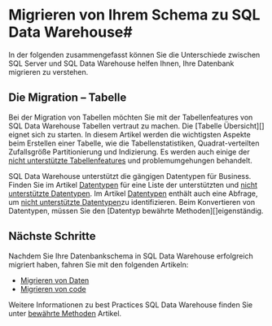 <properties
   pageTitle="Migrieren von Ihrem Schema zu SQL Data Warehouse | Microsoft Azure"
   description="Tipps für die Migration von Ihrem Schemas in Azure SQL-Data Warehouse für die Entwicklung von Lösungen."
   services="sql-data-warehouse"
   documentationCenter="NA"
   authors="jrowlandjones"
   manager="barbkess"
   editor=""/>

<tags
   ms.service="sql-data-warehouse"
   ms.devlang="NA"
   ms.topic="article"
   ms.tgt_pltfrm="NA"
   ms.workload="data-services"
   ms.date="08/25/2016"
   ms.author="jrj;barbkess;sonyama"/>

# <a name="migrate-your-schema-to-sql-data-warehouse"></a>Migrieren von Ihrem Schema zu SQL Data Warehouse#

In der folgenden zusammengefasst können Sie die Unterschiede zwischen SQL Server und SQL Data Warehouse helfen Ihnen, Ihre Datenbank migrieren zu verstehen.

## <a name="table-migration"></a>Die Migration – Tabelle

Bei der Migration von Tabellen möchten Sie mit der Tabellenfeatures von SQL Data Warehouse Tabellen vertraut zu machen.  Die [Tabelle Übersicht][] eignet sich zu starten.  In diesem Artikel werden die wichtigsten Aspekte beim Erstellen einer Tabelle, wie die Tabellenstatistiken, Quadrat-verteilten Zufallsgröße Partitionierung und Indizierung.  Es werden auch einige der [nicht unterstützte Tabellenfeatures][] und problemumgehungen behandelt.

SQL Data Warehouse unterstützt die gängigen Datentypen für Business.  Finden Sie im Artikel [Datentypen][] für eine Liste der unterstützten und [nicht unterstützte Datentypen][].  Im Artikel [Datentypen][] enthält auch eine Abfrage, um [nicht unterstützte Datentypen][]zu identifizieren.  Beim Konvertieren von Datentypen, müssen Sie den [Datentyp bewährte Methoden][]eigenständig.

## <a name="next-steps"></a>Nächste Schritte
Nachdem Sie Ihre Datenbankschema in SQL Data Warehouse erfolgreich migriert haben, fahren Sie mit den folgenden Artikeln:

- [Migrieren von Daten][]
- [Migrieren von code][]

Weitere Informationen zu best Practices SQL Data Warehouse finden Sie unter [bewährte Methoden][] Artikel.

<!--Image references-->

<!--Article references-->
[Migrieren von code]: ./sql-data-warehouse-migrate-code.md
[Migrieren von Daten]: ./sql-data-warehouse-migrate-data.md
[Bewährte Methoden]: ./sql-data-warehouse-best-practices.md
[Tabelle (Übersicht)]: ./sql-data-warehouse-tables-overview.md
[nicht unterstützte Tabellenfeatures]: ./sql-data-warehouse-tables-overview.md#unsupported-table-features
[Datentypen]: ./sql-data-warehouse-tables-data-types.md
[nicht unterstützte Datentypen]: ./sql-data-warehouse-tables-data-types.md#unsupported-data-types
[Bewährte Methoden des Datentyps]: ./sql-data-warehouse-tables-data-types.md#data-type-best-practices

<!--MSDN references-->


<!--Other Web references-->
